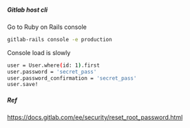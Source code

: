 ##### Gitlab host cli  
Go to Ruby on Rails console
```bash
gitlab-rails console -e production
```
Console load is slowly
```bash
user = User.where(id: 1).first
user.password = 'secret_pass'
user.password_confirmation = 'secret_pass'
user.save!
```
##### Ref  
https://docs.gitlab.com/ee/security/reset_root_password.html